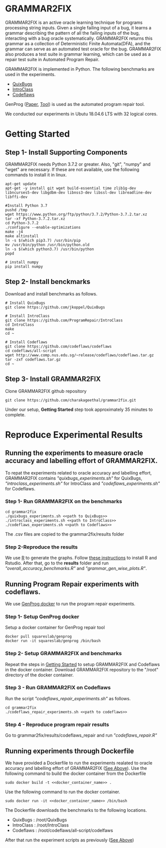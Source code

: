 # GRAMMAR2FIX
GRAMMAR2FIX is an active oracle learning technique for programs processing string inputs. Given a single failing input of a bug, it learns a grammar describing the pattern of all the failing inputs of the bug, interacting with a bug oracle systematically. GRAMMAR2FIX returns this grammar as a collection of Deterministic Finite Automata(DFA), and the grammar can serve as an automated test oracle for the bug. GRAMMAR2FIX also produces a test suite in grammar learning, which can be used as a repair test suite in Automated Program Repair.

GRAMMAR2FIX is implemented in Python. The following benchmarks are used in the experiments.

* [QuixBugs](https://github.com/jkoppel/QuixBugs "QuixBugs")
* [IntroClass](https://github.com/ProgramRepair/IntroClass "IntroClass")
* [Codeflaws](https://github.com/codeflaws/codeflaws "Codeflaws")

GenProg (<a href="https://ieeexplore.ieee.org/document/6035728">Paper</a>, <a href="https://github.com/squaresLab/genprog-code">Tool</a>) is used as the automated program repair tool.

We conducted our experiments in Ubutu 18.04.6 LTS with 32 logical cores. 

# <a id="getting_started"/> Getting Started 

## Step 1- Install Supporting Components

GRAMMAR2FIX needs Python 3.7.2 or greater. Also, "git", "numpy" and "wget" are necessary. If these are not available, use the following commands to install it in linux.

```
apt-get update
apt-get -y install git wget build-essential time zlib1g-dev libncurses5-dev libgdbm-dev libnss3-dev libssl-dev libreadline-dev libffi-dev

#Install Python 3.7
pushd /tmp
wget https://www.python.org/ftp/python/3.7.2/Python-3.7.2.tar.xz
tar -xf Python-3.7.2.tar.xz
cd Python-3.7.2
./configure --enable-optimizations
make -j4
make altinstall
ln -s $(which pip3.7) /usr/bin/pip
mv /usr/bin/python /usr/bin/python.old
ln -s $(which python3.7) /usr/bin/python
popd

# install numpy
pip install numpy

```
## Step 2- Install benckmarks

Download and install benchmarks as follows. 
```
# Install QuixBugs
git clone https://github.com/jkoppel/QuixBugs

# Install IntroClass
git clone https://github.com/ProgramRepair/IntroClass
cd IntroClass
make
cd ~

# Install Codeflaws
git clone https://github.com/codeflaws/codeflaws
cd codeflaws/all-script
wget http://www.comp.nus.edu.sg/~release/codeflaws/codeflaws.tar.gz
tar -zxf codeflaws.tar.gz
cd ~
```
## Step 3- Install GRAMMAR2FIX
Clone GRAMMAR2FIX github repository 
```
git clone https://github.com/charakageethal/grammar2fix.git
```
Under our setup, **Getting Started** step took approximately 35 minutes to complete. 
# Reproduce Experimental Results
## <a id="basic_expr"/>Running the experiments to measure oracle accuracy and labelling effort of GRAMMAR2FIX.

To repat the experiments related to oracle accuracy and labelling effort, GRAMMAR2FIX contains _"quixbugs_experiments.sh"_ for QuixBugs, _"introclass_experiments.sh"_ for IntroClass and _"codeflaws_experiments.sh"_ for Codeflaws.

### <a id="expr_runs"/> Step 1- Run GRAMMAR2FIX on the benchmarks
```
cd grammar2fix
./quixbugs_experiments.sh <<path to QuixBugs>>
./introclass_experiments.sh <<path to IntroClass>>
./codeflaws_experiments.sh <<path to Codeflaws>>
```
The .csv files are copied to the grammar2fix/results folder
### Step 2-Reproduce the results
We use [R](https://www.r-project.org/) to generate the graphs. Follow [these instructions](https://computingforgeeks.com/how-to-install-r-and-rstudio-on-ubuntu-debian-mint/) to install R and Rstudio. 
After that, go to the **results** folder and run _"overall_accuracy_benchmarks.R"_ and _"grammar_gen_wise_plots.R"_. 

## Running Program Repair experiments with codeflaws.
We use [GenProg docker](https://github.com/squaresLab/genprog-code) to run the program repair experiments. 

### Step 1- Setup GenProg docker
Setup a docker container for GenProg repair tool
```
docker pull squareslab/genprog
docker run -it squareslab/genprog /bin/bash
```
### Step 2- Setup GRAMMAR2FIX and benchmarks

Repeat the steps in [Getting Started](#getting_started) to setup GRAMMAR2FIX and Codeflaws in the docker container. Download GRAMMAR2FIX repository to the "/root" directory of the docker container.

### Step 3 - Run GRAMMAR2FIX on Codeflaws
Run the script _"codeflaws_repair_experiments.sh"_ as follows.
```
cd grammar2fix
./codeflaws_repair_experiments.sh <<path to codeflaws>>
```
### Step 4 - Reproduce program repair results
Go to grammar2fix/results/codeflaws_repair and run _"codeflaws_repair.R"_

## Running experiments through Dockerfile
We have provided a Dockerfile to run the experiments realated to oracle accuracy and labelling effort of GRAMMAR2FIX ([See Above](#basic_expr)). Use the following command to build the docker container from the Dockerfile
```
sudo docker build -t <<docker_container_name>> .
```
Use the following command to run the docker container.
```
sudo docker run -it <<docker_container_name>> /bin/bash
```
The Dockerfile downloads the benchmarks to the following locations.
* QuixBugs : /root/QuixBugs
* IntroClass : /root/IntroClass
* Codeflaws : /root/codeflaws/all-script/codelfaws

After that run the experiment scripts as previously ([See Above](#expr_runs))

